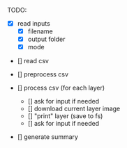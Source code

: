 TODO:
- [x] read inputs
    - [x] filename
    - [x] output folder
    - [x] mode

- [] read csv
- [] preprocess csv
- [] process csv (for each layer)
    - [] ask for input if needed
    - [] download current layer image
    - [] "print" layer (save to fs)
    - [] ask for input if needed

- [] generate summary
